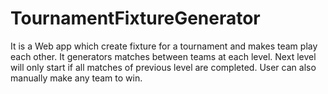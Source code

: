 # TournamentFixtureGenerator
It is a Web app which create fixture for a tournament and makes team play each other. It generators matches between teams at each level. Next level will only start if all matches of previous level are completed. User can also manually make any team to win.

